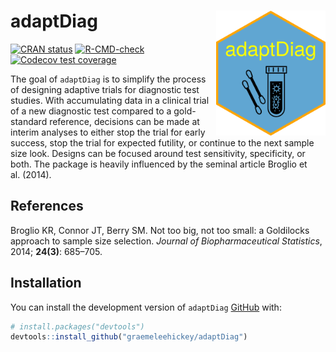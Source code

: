 
<!-- README.md is generated from README.Rmd. Please edit that file -->

# adaptDiag <img src="man/figures/hex.png" width = "175" height = "200" align="right" />

<!-- badges: start -->

[![CRAN
status](https://www.r-pkg.org/badges/version/adaptDiag)](https://CRAN.R-project.org/package=adaptDiag)
[![R-CMD-check](https://github.com/graemeleehickey/adaptDiag/workflows/R-CMD-check/badge.svg)](https://github.com/graemeleehickey/adaptDiag/actions)
[![Codecov test
coverage](https://codecov.io/gh/graemeleehickey/adaptDiag/branch/main/graph/badge.svg)](https://codecov.io/gh/graemeleehickey/adaptDiag?branch=main)
<!-- badges: end -->

The goal of `adaptDiag` is to simplify the process of designing adaptive
trials for diagnostic test studies. With accumulating data in a clinical
trial of a new diagnostic test compared to a gold-standard reference,
decisions can be made at interim analyses to either stop the trial for
early success, stop the trial for expected futility, or continue to the
next sample size look. Designs can be focused around test sensitivity,
specificity, or both. The package is heavily influenced by the seminal
article Broglio et al. (2014).

## References

Broglio KR, Connor JT, Berry SM. Not too big, not too small: a
Goldilocks approach to sample size selection. *Journal of
Biopharmaceutical Statistics*, 2014; **24(3)**: 685–705.

## Installation

You can install the development version of `adaptDiag`
[GitHub](https://github.com/) with:

``` r
# install.packages("devtools")
devtools::install_github("graemeleehickey/adaptDiag")
```
